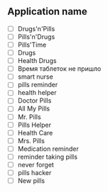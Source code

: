 ﻿## Application name
- [ ] Drugs'n'Pills
- [ ] Pills'n'Drugs
- [ ] Pills'Time
- [ ] Drugs
- [ ] Health Drugs
- [ ] Время таблеток не пришло
- [ ] smart nurse
- [ ] pills reminder
- [ ] health helper
- [ ] Doctor Pills
- [ ] All My Pills
- [ ] Mr. Pills
- [ ] Pills Helper
- [ ] Health Care
- [ ] Mrs. Pills
- [ ] Medication reminder
- [ ] reminder taking pills
- [ ] never forget
- [ ] pills hacker
- [ ] New pills
